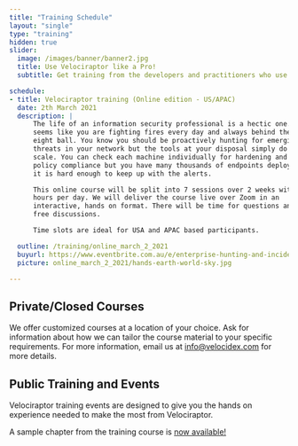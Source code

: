```yaml
---
title: "Training Schedule"
layout: "single"
type: "training"
hidden: true
slider:
  image: /images/banner/banner2.jpg
  title: Use Velociraptor like a Pro!
  subtitle: Get training from the developers and practitioners who use Velociraptor every day to dig deeper!

schedule:
- title: Velociraptor training (Online edition - US/APAC)
  date: 2th March 2021
  description: |
      The life of an information security professional is a hectic one. It
      seems like you are fighting fires every day and always behind the
      eight ball. You know you should be proactively hunting for emerging
      threats in your network but the tools at your disposal simply do not
      scale. You can check each machine individually for hardening and
      policy compliance but you have many thousands of endpoints deployed,
      it is hard enough to keep up with the alerts.

      This online course will be split into 7 sessions over 2 weeks with 2-3
      hours per day. We will deliver the course live over Zoom in an
      interactive, hands on format. There will be time for questions and
      free discussions.

      Time slots are ideal for USA and APAC based participants.

  outline: /training/online_march_2_2021
  buyurl: https://www.eventbrite.com.au/e/enterprise-hunting-and-incident-response-online-edition-tickets-122862989509
  picture: online_march_2_2021/hands-earth-world-sky.jpg

---
```


## Private/Closed Courses

We offer customized courses at a location of your choice. Ask for
information about how we can tailor the course material to your
specific requirements. For more information, email us at
info@velocidex.com for more details.

## Public Training and Events

Velociraptor training events are designed to give you the hands on
experience needed to make the most from Velociraptor.

A sample chapter from the training course is <a href='/docs/presentations/training_2020/'>now available!</a>
